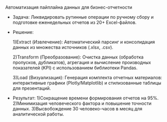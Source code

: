Автоматизация пайплайна данных для бизнес-отчетности

- Задача: Ликвидировать рутинные операции по ручному сбору и подготовке еженедельных отчетов из 20+ Excel-файлов.

- Решение:

    1)Extract (Извлечение): Автоматический парсинг и консолидация данных из множества источников (.xlsx, .csv).
    
    2)Transform (Преобразование): Очистка данных (обработка пропусков, дубликатов), агрегация и вычисление производных показателей (KPI) с использованием библиотеки Pandas.
    
    3)Load (Визуализация): Генерация комплекта отчетных материалов: интерактивные графики (Plotly/Matplotlib) и стилизованные таблицы для презентаций.

- Результат:
  1)Сокращение времени формирования отчетов на 95%.
  2)Минимизация человеческого фактора и повышение точности данных.
  3)Высвобождение 30 человеко-часов в месяц для аналитической работы.
